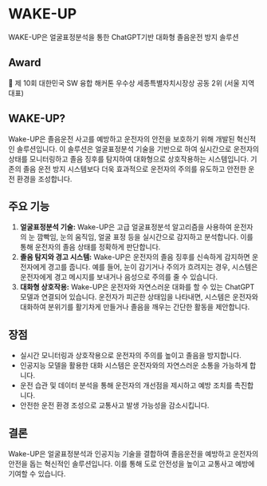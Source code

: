 # WAKE-UP
WAKE-UP은 얼굴표정분석을 통한 ChatGPT기반 대화형 졸음운전 방지 솔루션

## Award
🥇 제 10회 대한민국 SW 융합 해커톤 우수상 세종특별자치시장상 공동 2위 (서울 지역 대표)

## WAKE-UP?
Wake-UP은 졸음운전 사고를 예방하고 운전자의 안전을 보호하기 위해 개발된 혁신적인 솔루션입니다. 이 솔루션은 얼굴표정분석 기술을 기반으로 하여 실시간으로 운전자의 상태를 모니터링하고 졸음 징후를 탐지하여 대화형으로 상호작용하는 시스템입니다. 기존의 졸음 운전 방지 시스템보다 더욱 효과적으로 운전자의 주의를 유도하고 안전한 운전 환경을 조성합니다.

## 주요 기능

1. **얼굴표정분석 기술:** Wake-UP은 고급 얼굴표정분석 알고리즘을 사용하여 운전자의 눈 깜빡임, 눈의 움직임, 얼굴 표정 등을 실시간으로 감지하고 분석합니다. 이를 통해 운전자의 졸음 상태를 정확하게 판단합니다.
2. **졸음 탐지와 경고 시스템:** Wake-UP은 운전자의 졸음 징후를 신속하게 감지하면 운전자에게 경고를 줍니다. 예를 들어, 눈이 감기거나 주의가 흐려지는 경우, 시스템은 운전자에게 경고 메시지를 보내거나 음성으로 주의를 줄 수 있습니다.
3. **대화형 상호작용:** Wake-UP은 운전자와 자연스러운 대화를 할 수 있는 ChatGPT 모델과 연결되어 있습니다. 운전자가 피곤한 상태임을 나타내면, 시스템은 운전자와 대화하여 분위기를 활기차게 만들거나 졸음을 깨우는 간단한 활동을 제안합니다.

## 장점

- 실시간 모니터링과 상호작용으로 운전자의 주의를 높이고 졸음을 방지합니다.
- 인공지능 모델을 활용한 대화 시스템은 운전자와의 자연스러운 소통을 가능하게 합니다.
- 운전 습관 및 데이터 분석을 통해 운전자의 개선점을 제시하고 예방 조치를 촉진합니다.
- 안전한 운전 환경 조성으로 교통사고 발생 가능성을 감소시킵니다.

## 결론
Wake-UP은 얼굴표정분석과 인공지능 기술을 결합하여 졸음운전을 예방하고 운전자의 안전을 돕는 혁신적인 솔루션입니다. 이를 통해 도로 안전성을 높이고 교통사고 예방에 기여할 수 있습니다.
